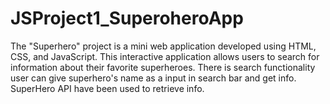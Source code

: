 # JSProject1_SuperoheroApp
The "Superhero" project is a mini web application developed using HTML, CSS, and JavaScript. This interactive application allows users to search for information about their favorite superheroes. There is search functionality user can give superhero's name as a input in search bar and get info. SuperHero API have been used to retrieve info.
